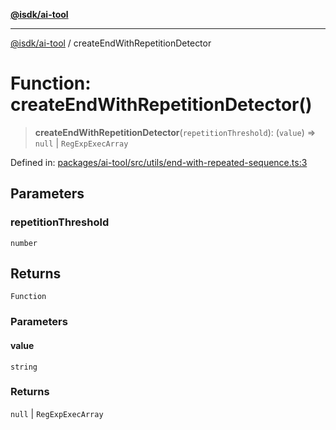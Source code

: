 [**@isdk/ai-tool**](../README.md)

***

[@isdk/ai-tool](../globals.md) / createEndWithRepetitionDetector

# Function: createEndWithRepetitionDetector()

> **createEndWithRepetitionDetector**(`repetitionThreshold`): (`value`) => `null` \| `RegExpExecArray`

Defined in: [packages/ai-tool/src/utils/end-with-repeated-sequence.ts:3](https://github.com/isdk/ai-tool.js/blob/6a89194ac34437a1bc58f7ec590cd22976939ca6/src/utils/end-with-repeated-sequence.ts#L3)

## Parameters

### repetitionThreshold

`number`

## Returns

`Function`

### Parameters

#### value

`string`

### Returns

`null` \| `RegExpExecArray`
